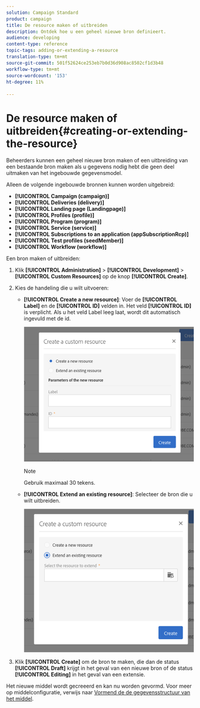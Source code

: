 ```yaml
---
solution: Campaign Standard
product: campaign
title: De resource maken of uitbreiden
description: Ontdek hoe u een geheel nieuwe bron definieert.
audience: developing
content-type: reference
topic-tags: adding-or-extending-a-resource
translation-type: tm+mt
source-git-commit: 501f52624ce253eb7b0d36d908ac8502cf1d3b48
workflow-type: tm+mt
source-wordcount: '153'
ht-degree: 11%

---
```



# De resource maken of uitbreiden{#creating-or-extending-the-resource}

Beheerders kunnen een geheel nieuwe bron maken of een uitbreiding van een bestaande bron maken als u gegevens nodig hebt die geen deel uitmaken van het ingebouwde gegevensmodel.

Alleen de volgende ingebouwde bronnen kunnen worden uitgebreid:

* **[!UICONTROL Campaign (campaign)]**
* **[!UICONTROL Deliveries (delivery)]**
* **[!UICONTROL Landing page (Landingpage)]**
* **[!UICONTROL Profiles (profile)]**
* **[!UICONTROL Program (program)]**
* **[!UICONTROL Service (service)]**
* **[!UICONTROL Subscriptions to an application (appSubscriptionRcp)]**
* **[!UICONTROL Test profiles (seedMember)]**
* **[!UICONTROL Workflow (workflow)]**

Een bron maken of uitbreiden:

1. Klik **[!UICONTROL Administration]** > **[!UICONTROL Development]** > **[!UICONTROL Custom Resources]** op de knop **[!UICONTROL Create]**.
1. Kies de handeling die u wilt uitvoeren:

   * **[!UICONTROL Create a new resource]**: Voer de  **[!UICONTROL Label]** en de  **[!UICONTROL ID]** velden in. Het veld **[!UICONTROL ID]** is verplicht. Als u het veld Label leeg laat, wordt dit automatisch ingevuld met de id.

      ![](assets/schema_extension_2.png)

      >[!NOTE]
      >
      >Gebruik maximaal 30 tekens.

   * **[!UICONTROL Extend an existing resource]**: Selecteer de bron die u wilt uitbreiden.

      ![](assets/schema_extension_10.png)

1. Klik **[!UICONTROL Create]** om de bron te maken, die dan de status **[!UICONTROL Draft]** krijgt in het geval van een nieuwe bron of de status **[!UICONTROL Editing]** in het geval van een extensie.

Het nieuwe middel wordt gecreeerd en kan nu worden gevormd. Voor meer op middelconfiguratie, verwijs naar [Vormend de de gegevensstructuur van het middel](../../developing/using/configuring-the-resource-s-data-structure.md).
